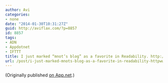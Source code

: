 ```yaml
---
author: Avi
categories:
- none
date: "2014-01-30T10:31:27Z"
guid: http://aviflax.com/?p=8857
id: 8857
tags:
- ADN
- Appdotnet
- IFTTT
title: I just marked “mnot’s blog” as a favorite in Readability. http://www.readability.com/articles/yup9nqzv
url: /post/i-just-marked-mnots-blog-as-a-favorite-in-readability-httpwww-readability-comarticlesyup9nqzv/
---
```

(Originally published [on App.net](http://alpha.app.net/aviflax/post/21226564).)